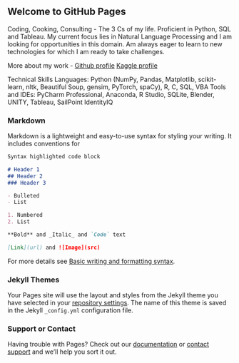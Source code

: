 ## Welcome to GitHub Pages

Coding, Cooking, Consulting - The 3 Cs of my life.
Proficient in Python, SQL and Tableau. My current focus lies in Natural Language Processing and I am looking for opportunities in this domain. Am always eager to learn to new technologies for which I am ready to take challenges.

More about my work - 
[Github profile](https://github.com/saishdesai23)
[Kaggle profile](https://www.kaggle.com/saishdesai23)

Technical Skills
Languages: Python (NumPy, Pandas, Matplotlib, scikit-learn, nltk, Beautiful Soup, gensim, PyTorch, spaCy), R, C, SQL, VBA
Tools and IDEs: PyCharm Professional, Anaconda, R Studio, SQLite, Blender, UNITY, Tableau, SailPoint IdentityIQ

### Markdown

Markdown is a lightweight and easy-to-use syntax for styling your writing. It includes conventions for

```markdown
Syntax highlighted code block

# Header 1
## Header 2
### Header 3

- Bulleted
- List

1. Numbered
2. List

**Bold** and _Italic_ and `Code` text

[Link](url) and ![Image](src)
```

For more details see [Basic writing and formatting syntax](https://docs.github.com/en/github/writing-on-github/getting-started-with-writing-and-formatting-on-github/basic-writing-and-formatting-syntax).

### Jekyll Themes

Your Pages site will use the layout and styles from the Jekyll theme you have selected in your [repository settings](https://github.com/saishdesai23/saishdesai23.github.io/settings/pages). The name of this theme is saved in the Jekyll `_config.yml` configuration file.

### Support or Contact

Having trouble with Pages? Check out our [documentation](https://docs.github.com/categories/github-pages-basics/) or [contact support](https://support.github.com/contact) and we’ll help you sort it out.

